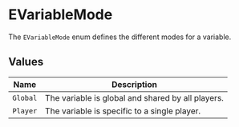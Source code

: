 # EVariableMode

The `EVariableMode` enum defines the different modes for a variable.

## Values

| Name     | Description                                      |
| -------- | ------------------------------------------------ |
| `Global` | The variable is global and shared by all players. |
| `Player` | The variable is specific to a single player.     |
